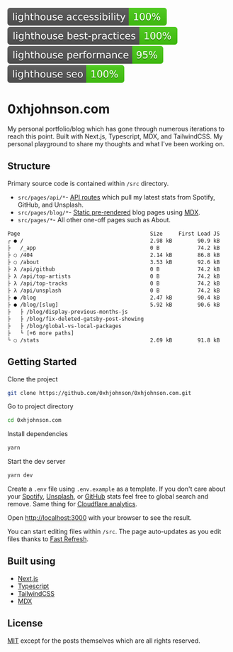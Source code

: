 [![Lighthouse Accessibility Badge](./public/lighthouse/lighthouse_accessibility.svg)](https://web.dev/accessibility-scoring/)
[![Lighthouse Best Practices Badge](./public/lighthouse/lighthouse_best-practices.svg)](https://web.dev/lighthouse-best-practices/)
[![Lighthouse Performance Badge](./public/lighthouse/lighthouse_performance.svg)](https://web.dev/performance-scoring/)
[![Lighthouse SEO Badge](./public/lighthouse/lighthouse_seo.svg)](https://web.dev/lighthouse-seo/)

# 0xhjohnson.com

My personal portfolio/blog which has gone through numerous iterations to reach this point. Built with Next.js, Typescript, MDX, and TailwindCSS. My personal playground to share my thoughts and what I've been working on.

## Structure

Primary source code is contained within `/src` directory.
- `src/pages/api/*`- [API routes](https://nextjs.org/docs/api-routes/introduction) which pull my latest stats from Spotify, GitHub, and Unsplash.
- `src/pages/blog/*`- [Static pre-rendered](https://nextjs.org/docs/basic-features/data-fetching#getstaticprops-static-generation) blog pages using [MDX](https://github.com/mdx-js/mdx).
- `src/pages/*`- All other one-off pages such as About.

```
Page                                         Size     First Load JS
┌ ● /                                        2.98 kB        90.9 kB
├   /_app                                    0 B            74.2 kB
├ ○ /404                                     2.14 kB        86.8 kB
├ ○ /about                                   3.53 kB        92.6 kB
├ λ /api/github                              0 B            74.2 kB
├ λ /api/top-artists                         0 B            74.2 kB
├ λ /api/top-tracks                          0 B            74.2 kB
├ λ /api/unsplash                            0 B            74.2 kB
├ ● /blog                                    2.47 kB        90.4 kB
├ ● /blog/[slug]                             5.92 kB        90.6 kB
├   ├ /blog/display-previous-months-js
├   ├ /blog/fix-deleted-gatsby-post-showing
├   ├ /blog/global-vs-local-packages
├   └ [+6 more paths]
└ ○ /stats                                   2.69 kB        91.8 kB
```

## Getting Started

Clone the project

```bash
git clone https://github.com/0xhjohnson/0xhjohnson.com.git
```

Go to project directory
```bash
cd 0xhjohnson.com
```

Install dependencies
```bash
yarn
```

Start the dev server
```bash
yarn dev
```

Create a `.env` file using `.env.example` as a template. If you don't care about your [Spotify](https://developer.spotify.com/documentation/general/guides/authorization-guide/#authorization-code-flow), [Unsplash](https://unsplash.com/documentation#creating-a-developer-account), or [GitHub](https://docs.github.com/en/github/authenticating-to-github/keeping-your-account-and-data-secure/creating-a-personal-access-token) stats feel free to global search and remove. Same thing for [Cloudflare analytics](https://www.cloudflare.com/web-analytics/).

Open [http://localhost:3000](http://localhost:3000) with your browser to see the result.

You can start editing files within `/src`. The page auto-updates as you edit files thanks to [Fast Refresh](https://nextjs.org/docs/basic-features/fast-refresh).

## Built using
- [Next.js](https://nextjs.org/)
- [Typescript](https://www.typescriptlang.org/)
- [TailwindCSS](https://tailwindcss.com/)
- [MDX](https://github.com/mdx-js/mdx)

## License

[MIT](https://choosealicense.com/licenses/mit/) except for the posts themselves which are all rights reserved.